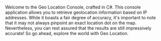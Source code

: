 Welcome to the Geo Location Console, crafted in C#. This console application allows you to retrieve geolocation information based on IP addresses. While it boasts a fair degree of accuracy, it's important to note that it may not always pinpoint an exact location dot on the map. Nevertheless, you can rest assured that the results are still impressively accurate! So go ahead, explore the world with Geo Location.
